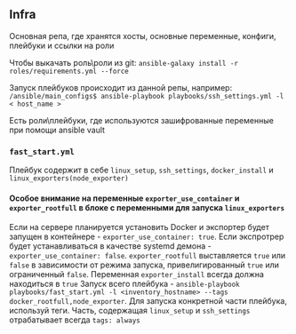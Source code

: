 ## Infra

Основная репа, где хранятся хосты, основные переменные, конфиги, плейбуки и ссылки на роли

Чтобы выкачать роль\роли из git: `ansible-galaxy install -r roles/requirements.yml --force`

Запуск плейбуков происходит из данной репы, например: `/ansible/main_configs$ ansible-playbook playbooks/ssh_settings.yml -l < host_name >`

Есть роли\плейбуки, где используются зашифрованные переменные при помощи ansible vault


### `fast_start.yml`
Плейбук содержит в себе `linux_setup`, `ssh_settings`, `docker_install` и `linux_exporters(node_exporter)`
#### Особое внимание на переменные `exporter_use_container` и `exporter_rootfull` в блоке с переменными для запуска `linux_exporters`
Если на сервере планируется установить Docker и экспортер будет запущен в контейнере - `exporter_use_container: true`. Если экспротрер будет устанавливаться в качестве systemd демона - `exporter_use_container: false`.
`exporter_rootfull` выставляется `true` или `false` в зависимости от режима запуска, привелигированный `true` или ограниченный `false`. Переменная `exporter_install` всегда должна находиться в `true`
Запуск всего плейбука - `ansible-playbook playbooks/fast_start.yml -l <inventory_hostname> --tags docker_rootfull,node_exporter`. Для запуска конкретной части плейбука, используй теги. Часть, содержащая `linux_setup` и `ssh_settings` отрабатывает всегда `tags: always`